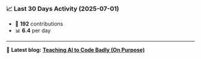 <!--START_STATS-->
### 📈 Last 30 Days Activity (2025-07-01)  
- 🧮 **192** contributions  
- 📊 **6.4** per day
---
📝 **Latest blog:** [**Teaching AI to Code Badly (On Purpose)**](https://andriak.com/blog/badly-trained-ai)
<!--END_STATS-->
